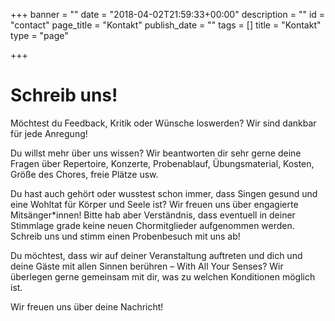 +++
banner = ""
date = "2018-04-02T21:59:33+00:00"
description = ""
id = "contact"
page_title = "Kontakt"
publish_date = ""
tags = []
title = "Kontakt"
type = "page"

+++
# Schreib uns!

Möchtest du Feedback, Kritik oder Wünsche loswerden? Wir sind dankbar für jede Anregung!

Du willst mehr über uns wissen? Wir beantworten dir sehr gerne deine Fragen über Repertoire, Konzerte, Probenablauf, Übungsmaterial, Kosten, Größe des Chores, freie Plätze usw.

Du hast auch gehört oder wusstest schon immer, dass Singen gesund und eine Wohltat für Körper und Seele ist? Wir freuen uns über engagierte Mitsänger*innen! Bitte hab aber Verständnis, dass eventuell in deiner Stimmlage grade keine neuen Chormitglieder aufgenommen werden. Schreib uns und stimm einen Probenbesuch mit uns ab!

Du möchtest, dass wir auf deiner Veranstaltung auftreten und dich und deine Gäste mit allen Sinnen berühren – With All Your Senses? Wir überlegen gerne gemeinsam mit dir, was zu welchen Konditionen möglich ist.

Wir freuen uns über deine Nachricht!